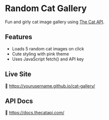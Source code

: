 # Random Cat Gallery

Fun and girly cat image gallery using [The Cat API](https://thecatapi.com/).

## Features
- Loads 5 random cat images on click
- Cute styling with pink theme
- Uses JavaScript fetch() and API key

## Live Site
🔗 https://yourusername.github.io/cat-gallery/

## API Docs
🔗 https://docs.thecatapi.com/
